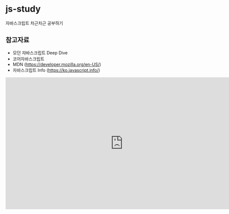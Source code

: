 # js-study

자바스크립트 차근차근 공부하기

## 참고자료
- 모던 자바스크립트 Deep Dive
- 코어자바스크립트
- MDN (https://developer.mozilla.org/en-US/)
- 자바스크립트 Info (https://ko.javascript.info/)

<iframe width="768" height="432" src="https://miro.com/app/live-embed/uXjVOBWTlCk=/?moveToViewport=-1419,-925,2583,1461" frameBorder="0" scrolling="no" allowFullScreen></iframe>
